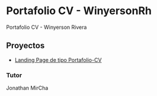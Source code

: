 # Portafolio CV - WinyersonRh

Portafolio CV - Winyerson Rivera

## Proyectos

- [Landing Page de tipo Portafolio-CV](https://WinyersonRh.github.io/portafolio/portafolio/)

### Tutor

Jonathan MirCha
